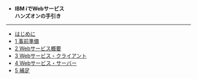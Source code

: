 <!-- docs/_sidebar.md -->

* <b>IBM iでWebサービス<br>ハンズオンの手引き</b>

---

* [はじめに](/)
* [1 事前準備](/1_事前準備.md)
* [2 Webサービス概要](/2_Webサービス概要.md.md)
* [3 Webサービス・クライアント](/3_Webサービス・クライアント.md)
* [4 Webサービス・サーバー](/4_Webサービス・サーバー.md)
* [5 補足](/5_補足.md)
